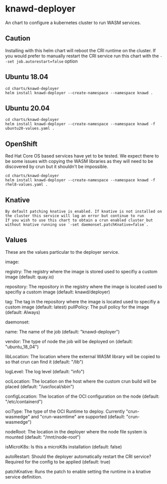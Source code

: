 # knawd-deployer

An chart to configure a kubernetes cluster to run WASM services.

## Caution
Installing with this helm chart will reboot the CRI runtime on the cluster.
If you would prefer to manually restart the CRI service run this chart with the `--set job.autorestart=false` option

## Ubuntu 18.04

```
cd charts/knawd-deployer
helm install knawd-deployer --create-namespace --namespace knawd .
```

## Ubuntu 20.04

```
cd charts/knawd-deployer
helm install knawd-deployer --create-namespace --namespace knawd -f ubuntu20-values.yaml .
```

## OpenShift

Red Hat Core OS based services have yet to be tested. We expect there to be some issues with copying the WASM libraries as they will need to be discovered by crun but it shouldn't be impossible.

```
cd charts/knawd-deployer
helm install knawd-deployer --create-namespace --namespace knawd -f rhel8-values.yaml .
```

## Knative

```
By default patching knative is enabled. If knative is not installed on the cluster this service will log an error but continue to run
If you wish to use this chart to obtain a crun enabled cluster but without knative running use `-set daemonset.patchKnative=false`.
```

## Values

These are the values particular to the deployer service.

image:

  registry: The registry where the image is stored used to specifiy a custom image (default: quay.io)

  repository: The repository in the registry where the image is located used to specifiy a custom image (default: knawd/deployer)

  tag: The tag in the repository where the image is located used to specifiy a custom image  (default: latest)
  pullPolicy: The pull policy for the image (default: Always)

daemonset:

  name: The name of the job (default: "knawd-deployer")

  vendor: The type of node the job will be deployed on (default: "ubuntu_18_04")

  libLocation: The location where the external WASM library will be copied to so that crun can find it (default: "/lib")

  logLevel: The log level (default: "info")

  ociLocation: The location on the host where the custom crun build will be placed (default: "/usr/local/sbin")

  configLocation: The location of the OCI configuration on the node (default: "/etc/containerd")

  ociType: The type of the OCI Runtime to deploy. Currently "crun-wasmedge" and "crun-wasmtime" are supported (default: "crun-wasmedge")

  nodeRoot: The location in the deployer where the node file system is mounted (default: "/mnt/node-root")

  isMicroK8s: Is this a microK8s installation (default: false)

  autoRestart: Should the deployer automatically restart the CRI service? Required for the config to be applied (default: true)

  patchKnative: Runs the patch to enable setting the runtime in a knative service definition.